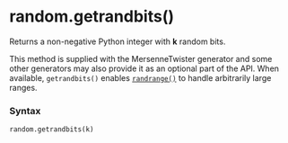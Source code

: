 # random.getrandbits()

Returns a non-negative Python integer with **k** random bits.

This method is supplied with the MersenneTwister generator and some other generators may also provide it as an optional part of the API. When available, `getrandbits()` enables [`randrange()`](/modules/random/randrange.md) to handle arbitrarily large ranges.

### Syntax

```python
random.getrandbits(k)
```
